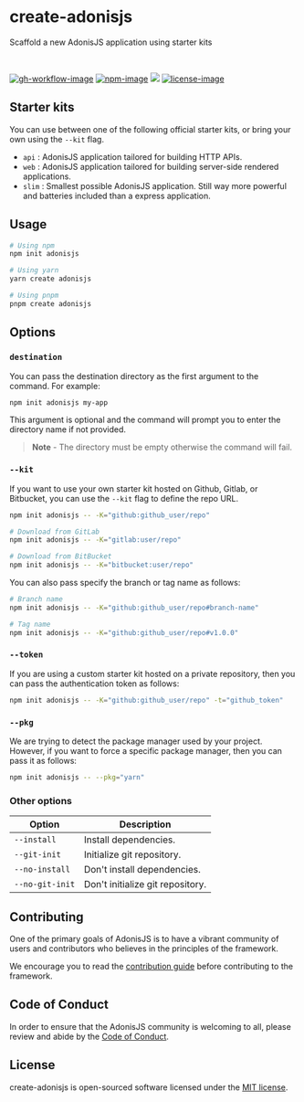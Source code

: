 # create-adonisjs
Scaffold a new AdonisJS application using starter kits

<br />

[![gh-workflow-image]][gh-workflow-url] [![npm-image]][npm-url] ![][typescript-image] [![license-image]][license-url]
## Starter kits

You can use between one of the following official starter kits, or bring your own using the `--kit` flag.

- `api` : AdonisJS application tailored for building HTTP APIs.
- `web` : AdonisJS application tailored for building server-side rendered applications.
- `slim` : Smallest possible AdonisJS application. Still way more powerful and batteries included than a express application.

## Usage

```sh
# Using npm
npm init adonisjs

# Using yarn
yarn create adonisjs

# Using pnpm
pnpm create adonisjs
```

## Options

### `destination`

You can pass the destination directory as the first argument to the command. For example:

```sh
npm init adonisjs my-app
```

This argument is optional and the command will prompt you to enter the directory name if not provided.

> **Note** - The directory must be empty otherwise the command will fail.

### `--kit`

If you want to use your own starter kit hosted on Github, Gitlab, or Bitbucket, you can use the `--kit` flag to define the repo URL.

```sh
npm init adonisjs -- -K="github:github_user/repo"

# Download from GitLab
npm init adonisjs -- -K="gitlab:user/repo"

# Download from BitBucket
npm init adonisjs -- -K="bitbucket:user/repo"
```

You can also pass specify the branch or tag name as follows:

```sh
# Branch name
npm init adonisjs -- -K="github:github_user/repo#branch-name"

# Tag name
npm init adonisjs -- -K="github:github_user/repo#v1.0.0"
```

### `--token`

If you are using a custom starter kit hosted on a private repository, then you can pass the authentication token as follows:

```sh
npm init adonisjs -- -K="github:github_user/repo" -t="github_token"
```

### `--pkg`

We are trying to detect the package manager used by your project. However, if you want to force a specific package manager, then you can pass it as follows:

```sh
npm init adonisjs -- --pkg="yarn"
```

### Other options

| Option            | Description                       |
|-------------------|-----------------------------------|
| `--install`       | Install dependencies.             |
| `--git-init`      | Initialize git repository.        |
| `--no-install`    | Don't install dependencies.       |
| `--no-git-init`   | Don't initialize git repository.  |

## Contributing

One of the primary goals of AdonisJS is to have a vibrant community of users and contributors who believes in the principles of the framework.

We encourage you to read the [contribution guide](https://github.com/adonisjs/.github/blob/main/docs/CONTRIBUTING.md) before contributing to the framework.

## Code of Conduct

In order to ensure that the AdonisJS community is welcoming to all, please review and abide by the [Code of Conduct](https://github.com/adonisjs/.github/blob/main/docs/CODE_OF_CONDUCT.md).

## License

create-adonisjs is open-sourced software licensed under the [MIT license](LICENSE.md).

[gh-workflow-image]: https://img.shields.io/github/actions/workflow/status/adonisjs/create-adonisjs/test.yml?style=for-the-badge
[gh-workflow-url]: https://github.com/adonisjs/create-adonisjs/actions/workflows/test.yml 'Github action'
[npm-image]: https://img.shields.io/npm/v/create-adonisjs/latest.svg?style=for-the-badge&logo=npm
[npm-url]: https://www.npmjs.com/package/create-adonisjs/v/latest 'npm'
[typescript-image]: https://img.shields.io/badge/Typescript-294E80.svg?style=for-the-badge&logo=typescript
[license-url]: LICENSE.md
[license-image]: https://img.shields.io/github/license/adonisjs/create-adonisjs?style=for-the-badge
